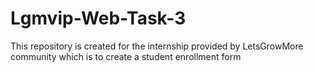 # Lgmvip-Web-Task-3
This repository is created for the internship provided by LetsGrowMore community which is to create a student enrollment form
